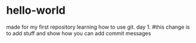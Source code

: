 # hello-world
made for my first repository
learning how to use git.  day 1.
#this change is to add stuff and show how you can add commit messages
